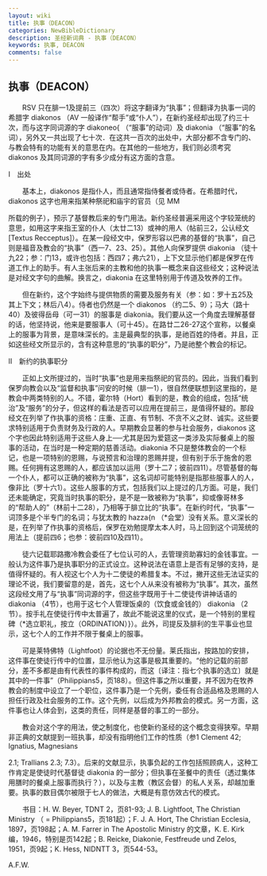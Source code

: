 ```yaml
---
layout: wiki
title: 执事（DEACON）
categories: NewBibleDictionary
description: 圣经新词典 - 执事（DEACON）
keywords: 执事, DEACON
comments: false
---
```


## 执事（DEACON）

　　RSV 只在腓一1及提前三（四次）将这字翻译为“执事”；但翻译为执事一词的希腊字 diakonos （AV 一般译作“帮手”或“仆人”），在新约圣经却出现了约三十次，而与这字同词源的字 diakoneo{ （“服事”的动词）及 diakonia （“服事”的名词），另外又一共出现了七十次．在这共一百次的出处中，大部分都不含专门的、与教会特有的功能有关的意思在内。在其他的一些地方，我们则必须考究 diakonos 及其同词源的字有多少成分有这方面的含意。

Ⅰ　出处

　　基本上，diakonos 是指仆人，而且通常指侍餐者或侍者。在希腊时代，diakonos 这字也用来指某种祭祀和庙宇的官员（见 MM

所载的例子），预示了基督教后来的专门用法。新约圣经普遍采用这个字较笼统的意思，如用这字来指王室的仆人（太廿二13）或神的用人（帖前三2，公认经文 [Textus Recceptus]）。在某一段经文中，保罗形容以巴弗的基督的“执事”，自己则是福音及教会的“执事”（西一7、23、25）。其他人向保罗提供 diakonia （徒十九22；参：门13，或许也包括：西四7；弗六21），上下文显示他们都是保罗在传道工作上的助手。有人主张后来的主教和他的执事一概念来自这些经文；这种说法是对经文字句的曲解。换言之，diakonia 在这里特别用于传道及牧养的工作。

　　但在新约，这个字始终与提供物质的需要及服务有关（参：如：罗十五25及其上下文；林后八4）。侍者也仍然是一个 diakonos （约二5、9）；马大（路十40）及彼得岳母（可一31）的服事是 diakonia。我们要从这一个角度去理解基督的话，他坚持说，他来是要服事人（可十45）。在路廿二26-27这个宣称，以餐桌上的服事为背景，是意味深长的。主是最典型的执事，是祂百姓的侍者。并且，正如这些经文所显示的，含有这种意思的“执事的职分”，乃是祂整个教会的标记。

Ⅱ　新约的执事职分

　　正如上文所提过的，当时“执事”也是用来指祭祀的官员的。因此，当我们看到保罗向教会以及“监督和执事”问安的时候（腓一1），很自然便联想到这里指的，是教会中两类特别的人。不错，霍尔特（Hort）看到的是，教会的组成，包括“统治”及“服务”的分子，但这样的看法是否可以应用在提前三，是值得怀疑的。那段经文在列举了作执事的资格：庄重、正直、有节制、不贪不义之财、诚实。这些要求特别适用于负责财务及行政的人。早期教会显著的参与社会服务，diakonos 这个字也因此特别适用于这些人身上──尤其是因为爱筵这一类涉及实际餐桌上的服事的活动，在当时是一种定期的慈善活动。diakonia 不只是整体教会的一个标记，也是一项特别的恩赐，与说预言和治理的恩赐并提，但有别于乐于施舍的恩赐。任何拥有这恩赐的人，都应该加以运用（罗十二7；彼前四11）。尽管基督的每一个仆人，都可以正确的被称为“执事”，这名词却可能特别是指那些服事人的人，像非比（罗十六1）。这些人服事的方式，包括我们以上提过的几方面。可是，我们还未能确定，究竟当时执事的职分，是不是一致被称为“执事”，抑或像哥林多的“帮助人的”（林前十二28），乃相等于腓立比的“执事”。在新约时代，“执事”一词顶多是个半专门的名词；与犹太教的 hazza{n （*会堂）没有关系。意义深长的是，在列举了作执事的资格后，保罗在劝勉提摩太本人时，马上回到这个词笼统的用法上（提前四6；也参：彼前四10及四11）。

　　徒六记载耶路撒冷教会委任了七位认可的人，去管理资助寡妇的金钱事宜。一般认为这件事乃是执事职分的正式设立。这种说法在语意上是否有足够的支持，是值得怀疑的。有人视这七个人为十二使徒的希腊复本。不过，撇开这些无法证实的理论不说，我们要留意的是，首先，这七个人从来没有被称为“执事”。其次，虽然这段经文用了与“执事”同词源的字，但这些字既用于十二使徒传讲神话语的 diakonia （4节），也用于这七个人管理饭桌的（饮食或金钱的） diakonia （2节）。按手礼在使徒行传中太普遍了，故此不能说这里的仪式，是一个特别的里程碑（*选立职礼，按立（ORDINATION）}）。此外，司提反及腓利的生平事业也显示，这七个人的工作并不限于餐桌上的服事。

　　可是莱特佛特（Lightfoot）的论据也不无份量。莱氏指出，按路加的安排，这件事在使徒行传中的位置，显示他认为这事是极其重要的。“他的记载的前部分，差不多都是由有代表性的事件构成的，而这〔译注：指七个执事的选立〕就是其中的一件事”（Philippians5，页188）。但这件事之所以重要，并不因为在牧养教会的制度中设立了一个职位，这件事乃是一个先例，委任有合适品格及恩赐的人担任行政及社会服务的工作。这个先例，以后成为外邦教会的模式。另一方面，这件事也让人体会到，这类的责任，同样是基督的事工的一部分。

　　教会对这个字的用法，使之制度化，也使新约圣经的这个概念变得狭窄。早期非正典的文献提到一班执事，却没有指明他们工作的性质（参1 Clement 42; Ignatius, Magnesians

2.1; Trallians 2.3; 7.3）。后来的文献显示，执事负起的工作包括照顾病人，这种工作肯定是使徒时代基督徒 diakonia 的一部分；但执事在圣餐中的责任（透过集体用膳时的餐桌上服事而执行？），以及与主教（教区会督）的私人关系，却越加重要。执事的数目偶尔被限于七人的做法，大概是有意仿效古代的模式。

　　书目：H. W. Beyer, TDNT 2，页81-93; J. B. Lightfoot, The Christian Ministry （ = Philippians5，页181起）；F. J. A. Hort, The Christian Ecclesia, 1897，页198起；A. M. Farrer in The Apostolic Ministry 的文章，K. E. Kirk 编，1946，特别是页142起；B. Reicke, Diakonie, Festfreude und Zelos, 1951，页9起；K. Hess, NIDNTT 3，页544-53。

A.F.W.








